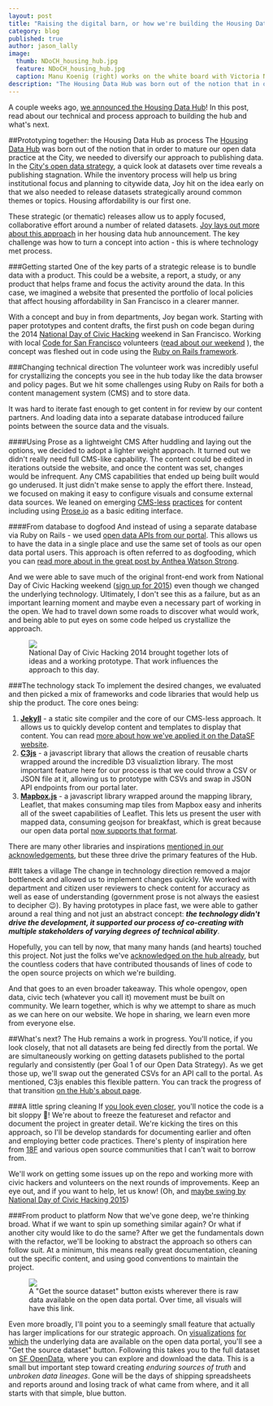 ```yaml
---
layout: post
title: "Raising the digital barn, or how we're building the Housing Data Hub"
category: blog
published: true
author: jason_lally
image:
  thumb: NDoCH_housing_hub.jpg
  feature: NDoCH_housing_hub.jpg
  caption: Manu Koenig (right) works on the white board with Victoria Ngo (left), dreaming up what would become the start of the Housing Data Hub interface.
description: "The Housing Data Hub was born out of the notion that in order to mature our open data practice at the City, we needed to diversify our approach to publishing data. In the City’s open data strategy, a quick look at datasets over time reveals a publishing stagnation."
---
```


A couple weeks ago, [we announced the Housing Data Hub](http://datasf.org/blog/housing-data-hub-launched/)! In this post, read about our technical and process approach to building the hub and what's next.

##Prototyping together: the Housing Data Hub as process
The [Housing Data Hub](http://housing.datasf.org) was born out of the notion that in order to mature our open data practice at the City, we needed to diversify our approach to publishing data. In the [City's open data strategy](https://docs.google.com/document/d/1hvp_wls8KuJrfHW_NwX1qtyFR4EFdWCkxcULnNlhKNw/edit?usp=sharing), a quick look at datasets over time reveals a publishing stagnation. While the inventory process will help us bring institutional focus and planning to citywide data, Joy hit on the idea early on that we also needed to release datasets strategically around common themes or topics. Housing affordability is our first one.

These strategic (or thematic) releases allow us to apply focused, collaborative effort around a number of related datasets. [Joy lays out more about this approach](http://datasf.org/blog/housing-data-hub-launched/) in her housing data hub announcement. The key challenge was how to turn a concept into action - this is where technology met process.

###Getting started
One of the key parts of a strategic release is to bundle data with a product. This could be a website, a report, a study, or any product that helps frame and focus the activity around the data. In this case, we imagined a website that presented the portfolio of local policies that affect housing affordability in San Francisco in a clearer manner.

With a concept and buy in from departments, Joy began work. Starting with paper prototypes and content drafts, the first push on code began during the 2014 [National Day of Civic Hacking](http://hackforchange.org) weekend in San Francisco. Working with local [Code for San Francisco](http://codeforsanfrancisco.org) volunteers ([read about our weekend](http://www.codeforamerica.org/blog/2014/06/24/peer-network-spotlight-joy-bonaguro/) ), the concept was fleshed out in code using the [Ruby on Rails framework](http://rubyonrails.org/).

###Changing technical direction
The volunteer work was incredibly useful for crystallizing the concepts you see in the hub today like the data browser and policy pages. But we hit some challenges using Ruby on Rails for both a content management system (CMS) and to store data. 

It was hard to iterate fast enough to get content in for review by our content partners. And loading data into a separate database introduced failure points between the source data and the visuals.

####Using Prose as a lightweight CMS
After huddling and laying out the options, we decided to adopt a lighter weight approach. It turned out we didn't really need full CMS-like capability. The content could be edited in iterations outside the website, and once the content was set, changes would be infrequent. Any CMS capabilities that ended up being built would go underused. It just didn't make sense to apply the effort there. Instead, we focused on making it easy to configure visuals and consume external data sources. We leaned on emerging [CMS-less](https://developmentseed.org/blog/2012/07/27/build-cms-free-websites/) [practices](http://thinkshout.com/blog/2014/10/success-building-cmsless-production-sites-with-jekyll/) for content including using [Prose.io](http://prose.io) as a basic editing interface.

####From database to dogfood
And instead of using a separate database via Ruby on Rails - we used [open data APIs from our portal](http://dev.socrata.com/docs/endpoints.html). This allows us to have the data in a single place and use the same set of tools as our open data portal users. This approach is often referred to as dogfooding, which you can [read more about in the great post by Anthea Watson Strong](https://medium.com/@antheaws/hey-uncle-sam-eat-your-own-dogfood-9f0c110c13c8).

And we were able to save much of the original front-end work from National Day of Civic Hacking weekend ([sign up for 2015](http://codeforsanfrancisco.org/hackforchange/)) even though we changed the underlying technology. Ultimately, I don't see this as a failure, but as an important learning moment and maybe even a necessary part of working in the open. We had to travel down some roads to discover what would work, and being able to put eyes on some code helped us crystallize the approach.

<figure>
	<img src="{{ site.baseurl }}/img/blog/white_board_NDoCH.jpg">
	<figcaption>National Day of Civic Hacking 2014 brought together lots of ideas and a working prototype. That work influences the approach to this day.</figcaption>
</figure>

###The technology stack
To implement the desired changes, we evaluated and then picked a mix of frameworks and code libraries that would help us ship the product. The core ones being:

 1. **[Jekyll](http://jekyllrb.com)** - a static site compiler and the core of our CMS-less approach. It allows us to quickly develop content and templates to display that content. You can read [more about how we've applied it on the DataSF website](http://datasf.org/blog/building-lighter-and-faster).
 2. **[C3js](http://c3js.org)** - a javascript library that allows the creation of reusable charts wrapped around the incredible D3 visualiztion library. The most important feature here for our process is that we could throw a CSV  or JSON file at it, allowing us to prototype with CSVs and swap in JSON API endpoints from our portal later.
 3. **[Mapbox.js](https://www.mapbox.com/mapbox.js/api/v2.1.9/)** - a javascript library wrapped around the mapping library, Leaflet, that makes consuming map tiles from Mapbox easy and inherits all of the sweet  capabilities of Leaflet. This lets us present the user with mapped data, consuming geojson for breakfast, which is great because our open data portal [now supports that format](http://dev.socrata.com/changelog/2015/04/27/new-higher-performance-apis.html).

There are many other libraries and inspirations [mentioned in our acknowledgements](http://housing.datasf.org/about#acknowledgements), but these three drive the primary features of the Hub.

##It takes a village
The change in technology direction removed a major bottleneck and allowed us to implement changes quickly. We worked with department and citizen user reviewers to check content for accuracy as well as ease of understanding (government prose is not always the easiest to decipher :wink:). By having prototypes in place fast, we were able to gather around a real thing and not just an abstract concept: ***the technology didn't drive the development, it supported our process of co-creating with multiple stakeholders of varying degrees of technical ability***.

Hopefully, you can tell by now, that many many hands (and hearts) touched this project. Not just the folks we've [acknowledged on the hub already](http://housing.datasf.org/about#acknowledgements), but the countless coders that have contributed thousands of lines of code to the open source projects on which we're building. 

And that goes to an even broader takeaway. This whole opengov, open data, civic tech (whatever you call it) movement must be built on community. We learn together, which is why we attempt to share as much as we can here on our website. We hope in sharing, we learn even more from everyone else.

##What's next?
The Hub remains a work in progress. You'll notice, if you look closely, that not all datasets are being fed directly from the portal. We are simultaneously working on getting datasets published to the portal regularly and consistently (per Goal 1 of our Open Data Strategy). As we get those up, we'll swap out the generated CSVs for an API call to the portal. As mentioned, C3js enables this flexible pattern. You can track the progress of that transition [on the Hub's about page](http://housing.datasf.org/about#our-process).

###A little spring cleaning
If [you look even closer](http://github.com/datasf/housing-data-hub), you'll notice the code is a bit sloppy :grimacing:! We're about to freeze the featureset and refactor and document the project in greater detail. We're kicking the tires on this approach, so I'll be develop standards for documenting earlier and often and employing better code practices. There's plenty of inspiration here from [18F](http://18f.gsa.gov) and various open source communities that I can't wait to borrow from.

We'll work on getting some issues up on the repo and working more with civic hackers and volunteers on the next rounds of improvements. Keep an eye out, and if you want to help, let us know! (Oh, and [maybe swing by National Day of Civic Hacking 2015](http://codeforsanfrancisco.org/hackforchange))

###From product to platform
Now that we've gone deep, we're thinking broad. What if we want to spin up something similar again? Or what if another city would like to do the same? After we get the fundamentals down with the refactor, we'll be looking to abstract the approach so others can follow suit. At a minimum, this means really great documentation, cleaning out the specific content, and using good conventions to maintain the project.

<figure>
	<img src="{{ site.baseurl }}/img/blog/get_dataset.png">
	<figcaption>A "Get the source dataset" button exists wherever there is raw data available on the open data portal. Over time, all visuals will have this link.</figcaption>
</figure>

Even more broadly, I'll point you to a seemingly small feature that actually has larger implications for our strategic approach. On [visualizations](http://housing.datasf.org/data-browser/rent-control/eviction-notices-over-time/) [for](http://housing.datasf.org/data-browser/rent-control/annual-allowable-increases/) [which](http://housing.datasf.org/data-browser/inclusionary-housing/principal-projects-by-declaration/) the underlying data are available on the open data portal, you'll see a "Get the source dataset" button. Following this takes you to the full dataset on [SF OpenData](http://data.sfgov.org), where you can explore and download the data. This is a small but important step toward creating *enduring sources of truth* and *unbroken data lineages*. Gone will be the days of shipping spreadsheets and reports around and losing track of what came from where, and it all starts with that simple, blue button.
